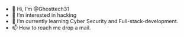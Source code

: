 - 👋 Hi, I’m @Ghosttech31
- 👀 I’m interested in hacking
- 🌱 I’m currently learning Cyber Security and Full-stack-development.
- 📫 How to reach me drop a mail.

<!---
Ghosttech31/Ghosttech31 is a ✨ special ✨ repository because its `README.md` (this file) appears on your GitHub profile.
You can click the Preview link to take a look at your changes.
--->
